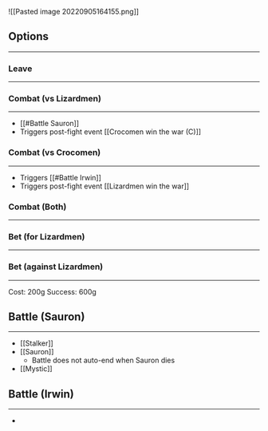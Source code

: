 ![[Pasted image 20220905164155.png]]

## Options
---

### Leave
---

### Combat (vs Lizardmen)
---
- [[#Battle Sauron]]
- Triggers post-fight event [[Crocomen win the war (C)]]

### Combat (vs Crocomen)
---
- Triggers [[#Battle Irwin]]
- Triggers post-fight event [[Lizardmen win the war]]

### Combat (Both)
---

### Bet (for Lizardmen)
---

### Bet (against Lizardmen)
---
Cost: 200g
Success: 600g

## Battle (Sauron)
---
- [[Stalker]]
- [[Sauron]]
	- Battle does not auto-end when Sauron dies
- [[Mystic]]

## Battle (Irwin)
---
- 